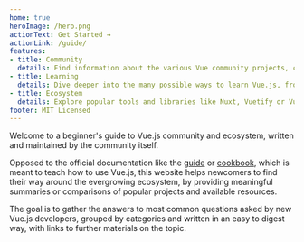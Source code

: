 ```yaml
---
home: true
heroImage: /hero.png
actionText: Get Started →
actionLink: /guide/
features:
- title: Community
  details: Find information about the various Vue community projects, conferences or the current job market.
- title: Learning
  details: Dive deeper into the many possible ways to learn Vue.js, from official documentation to books and video courses.
- title: Ecosystem
  details: Explore popular tools and libraries like Nuxt, Vuetify or Vuepress. Learn about their specific use cases and differences.
footer: MIT Licensed
---
```

Welcome to a beginner's guide to Vue.js community and ecosystem, written and maintained by the community itself.

Opposed to the official documentation like the [guide](https://vuejs.org/v2/guide/) or [cookbook](https://vuejs.org/v2/cookbook/), which is meant to teach how to use Vue.js, this website helps newcomers to find their way around the evergrowing ecosystem, by providing meaningful summaries or comparisons of popular projects and available resources.

The goal is to gather the answers to most common questions asked by new Vue.js developers, grouped by categories and written in an easy to digest way, with links to further materials on the topic.